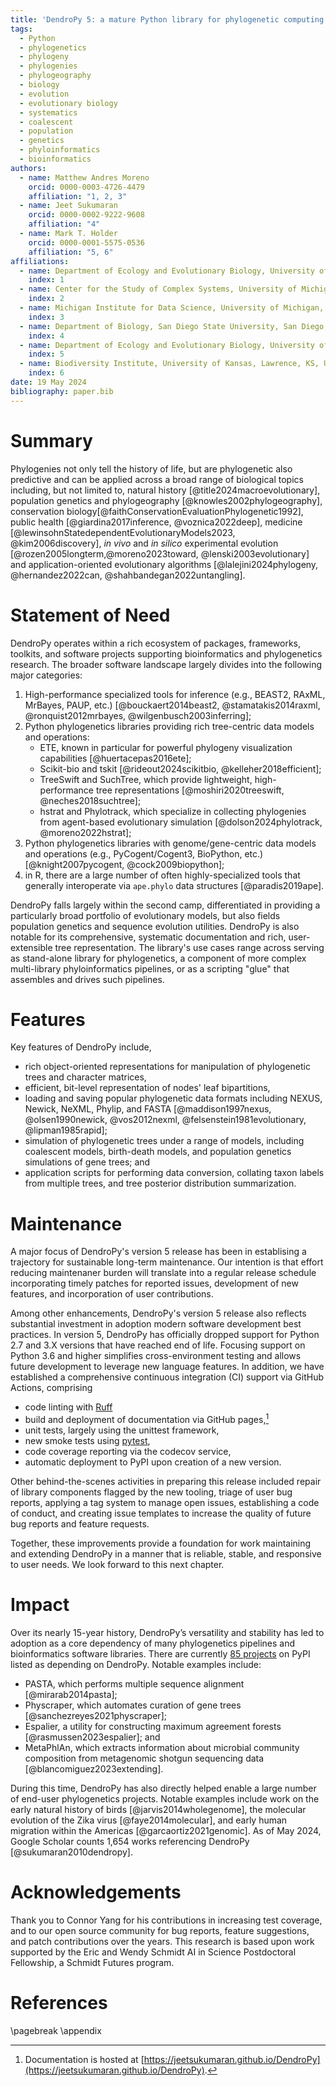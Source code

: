 ```yaml
---
title: 'DendroPy 5: a mature Python library for phylogenetic computing'
tags:
  - Python
  - phylogenetics
  - phylogeny
  - phylogenies
  - phylogeography
  - biology
  - evolution
  - evolutionary biology
  - systematics
  - coalescent
  - population
  - genetics
  - phyloinformatics
  - bioinformatics
authors:
  - name: Matthew Andres Moreno
    orcid: 0000-0003-4726-4479
    affiliation: "1, 2, 3"
  - name: Jeet Sukumaran
    orcid: 0000-0002-9222-9608
    affiliation: "4"
  - name: Mark T. Holder
    orcid: 0000-0001-5575-0536
    affiliation: "5, 6"
affiliations:
  - name: Department of Ecology and Evolutionary Biology, University of Michigan, Ann Arbor, MI, USA
    index: 1
  - name: Center for the Study of Complex Systems, University of Michigan, Ann Arbor, MI, USA
    index: 2
  - name: Michigan Institute for Data Science, University of Michigan, Ann Arbor, MI, USA
    index: 3
  - name: Department of Biology, San Diego State University, San Diego, CA, USA
    index: 4
  - name: Department of Ecology and Evolutionary Biology, University of Kansas, Lawrence, KS, USA
    index: 5
  - name: Biodiversity Institute, University of Kansas, Lawrence, KS, USA
    index: 6
date: 19 May 2024
bibliography: paper.bib
---
```


<!-- @MAM title could also be "mainstay" instead of "mature" -->

# Summary

Phylogenies not only tell the history of life, but are phylogenetic also predictive and can be applied across a broad range of biological topics including, but not limited to, natural history [@title2024macroevolutionary], population genetics and phylogeography [@knowles2002phylogeography], conservation biology[@faithConservationEvaluationPhylogenetic1992], public health [@giardina2017inference, @voznica2022deep], medicine [@lewinsohnStatedependentEvolutionaryModels2023, @kim2006discovery], *in vivo* and *in silico* experimental evolution [@rozen2005longterm,@moreno2023toward, @lenski2003evolutionary] and application-oriented evolutionary algorithms [@lalejini2024phylogeny, @hernandez2022can, @shahbandegan2022untangling].


# Statement of Need

DendroPy operates within a rich ecosystem of packages, frameworks, toolkits, and software projects supporting bioinformatics and phylogenetics research.
The broader software landscape largely divides into the following major categories:

1. High-performance specialized tools for inference (e.g., BEAST2, RAxML, MrBayes, PAUP, etc.) [@bouckaert2014beast2, @stamatakis2014raxml, @ronquist2012mrbayes, @wilgenbusch2003inferring];
2. Python phylogenetics libraries providing rich tree-centric data models and operations:
    - ETE, known in particular for powerful phylogeny visualization capabilities [@huertacepas2016ete];
    - Scikit-bio and tskit [@rideout2024scikitbio, @kelleher2018efficient];
    - TreeSwift and SuchTree, which provide lightweight, high-performance tree representations [@moshiri2020treeswift, @neches2018suchtree];
    - hstrat and Phylotrack, which specialize in collecting phylogenies from agent-based evolutionary simulation [@dolson2024phylotrack, @moreno2022hstrat];
3. Python phylogenetics libraries with genome/gene-centric data models and operations (e.g., PyCogent/Cogent3, BioPython, etc.) [@knight2007pycogent, @cock2009biopython];
4. in R, there are a large number of often highly-specialized tools that generally interoperate via `ape.phylo` data structures [@paradis2019ape].

DendroPy falls largely within the second camp, differentiated in providing a particularly broad portfolio of evolutionary models, but also fields population genetics and sequence evolution utilities.
DendroPy is also notable for its comprehensive, systematic documentation and rich, user-extensible tree representation.
The library's use cases range across serving as stand-alone library for phylogenetics, a component of more complex multi-library phyloinformatics pipelines, or as a scripting "glue" that assembles and drives such pipelines.

# Features

Key features of DendroPy include,
- rich object-oriented representations for manipulation of phylogenetic trees and character matrices,
- efficient, bit-level representation of nodes' leaf bipartitions,
- loading and saving popular phylogenetic data formats including NEXUS, Newick, NeXML, Phylip, and FASTA [@maddison1997nexus, @olsen1990newick, @vos2012nexml, @felsenstein1981evolutionary, @lipman1985rapid];
- simulation of phylogenetic trees under a range of models, including coalescent models, birth-death models, and population genetics simulations of gene trees; and
- application scripts for performing data conversion, collating taxon labels from multiple trees, and tree posterior distribution summarization.

# Maintenance

A major focus of DendroPy's version 5 release has been in establising a trajectory for sustainable long-term maintenance.
Our intention is that effort reducing maintenaner burden will translate into a regular release schedule incorporating timely patches for reported issues, development of new features, and incorporation of user contributions.

Among other enhancements, DendroPy's version 5 release also reflects substantial investment in adoption modern software development best practices.
In version 5, DendroPy has officially dropped support for Python 2.7 and 3.X versions that have reached end of life.
Focusing support on Python 3.6 and higher simplifies cross-environment testing and allows future development to leverage new language features.
In addition, we have established a comprehensive continuous integration (CI) support via GitHub Actions, comprising

- code linting with [Ruff](https://pypi.org/project/ruff/)
- build and deployment of documentation via GitHub pages,[^1]
- unit tests, largely using the unittest framework,
- new smoke tests using [pytest](https://pypi.org/project/pytest/),
- code coverage reporting via the codecov service,
- automatic deployment to PyPI upon creation of a new version.

[^1]: Documentation is hosted at [https://jeetsukumaran.github.io/DendroPy](https://jeetsukumaran.github.io/DendroPy).

Other behind-the-scenes activities in preparing this release included repair of library components flagged by the new tooling, triage of user bug reports, applying a tag system to manage open issues, establishing a code of conduct, and creating issue templates to increase the quality of future bug reports and feature requests.

Together, these improvements provide a foundation for work maintaining and extending DendroPy in a manner that is reliable, stable, and responsive to user needs.
We look forward to this next chapter.

# Impact

Over its nearly 15-year history, DendroPy’s versatility and stability has led to adoption as a core dependency of many phylogenetics pipelines and bioinformatics software libraries.
There are currently [85 projects](https://perma.cc/P865-JHXW) on PyPI listed as depending on DendroPy.
Notable examples include:

- PASTA,  which performs multiple sequence alignment [@mirarab2014pasta];
- Physcraper, which automates curation of gene trees [@sanchezreyes2021physcraper];
- Espalier, a utility for constructing maximum agreement forests [@rasmussen2023espalier]; and
- MetaPhlAn, which extracts information about microbial community composition from metagenomic shotgun sequencing data [@blancomiguez2023extending].

During this time, DendroPy has also directly helped enable a large number of end-user phylogenetics projects.
Notable examples include work on the early natural history of birds [@jarvis2014wholegenome], the molecular evolution of the Zika virus [@faye2014molecular], and early human migration within the Americas [@garcaortiz2021genomic].
As of May 2024, Google Scholar counts 1,654 works referencing DendroPy [@sukumaran2010dendropy].

# Acknowledgements

Thank you to Connor Yang for his contributions in increasing test coverage, and to our open source community for bug reports, feature suggestions, and patch contributions over the years.
This research is based upon work supported by the Eric and Wendy Schmidt AI in Science Postdoctoral Fellowship, a Schmidt Futures program.

# References

<div id="refs"></div>

\pagebreak
\appendix
